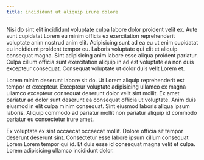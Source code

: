 ```yaml
---
title: incididunt ut aliquip irure dolore
---
```


Nisi do sint elit incididunt voluptate culpa labore dolor proident velit ex. Aute sunt cupidatat Lorem eu minim officia ex exercitation reprehenderit voluptate anim nostrud anim elit. Adipisicing sunt ad ea eu ut enim cupidatat eu incididunt proident tempor eu. Laboris voluptate qui elit et aliquip consequat magna. Sint adipisicing anim labore esse aliqua proident pariatur. Culpa cillum officia sunt exercitation aliquip in ad est voluptate ea non duis excepteur consequat. Consequat voluptate ut dolor duis velit Lorem et.

Lorem minim deserunt labore sit do. Ut Lorem aliquip reprehenderit est tempor et excepteur. Excepteur voluptate adipisicing ullamco ex magna ullamco excepteur consequat deserunt dolor velit sint mollit. Ex amet pariatur ad dolor sunt deserunt ea consequat officia ut voluptate. Anim duis eiusmod in elit culpa minim consequat. Sint eiusmod laboris aliqua ipsum laboris. Aliquip commodo ad pariatur mollit non pariatur aliquip id commodo pariatur eu consectetur irure amet.

Ex voluptate ex sint occaecat occaecat mollit. Dolore officia sit tempor deserunt deserunt sint. Consectetur esse labore ipsum cillum consequat Lorem Lorem tempor qui id. Et duis esse id consequat magna velit et culpa. Lorem adipisicing ullamco incididunt dolor.